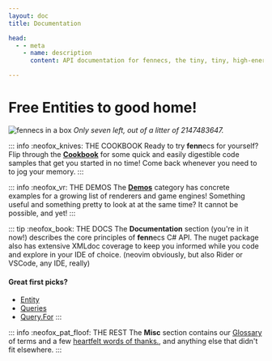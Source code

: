 ```yaml
---
layout: doc
title: Documentation

head:
  - - meta
    - name: description
      content: API documentation for fennecs, the tiny, tiny, high-energy Entity Component System

---
```


# Free Entities to good home!

![fennecs in a box](https://fennecs.tech/img/fennecs.png)
*Only seven left, out of a litter of 2147483647.*

::: info :neofox_knives: THE COOKBOOK
Ready to try **fenn**ecs for yourself? Flip through the **[Cookbook](/cookbook/index)** for some quick and easily digestible code samples that get you started in no time! Come back whenever you need to to jog your memory.
:::

::: info :neofox_vr: THE DEMOS
The **[Demos](/demos/index)** category has concrete examples for a growing list of renderers and game engines! Something useful and something pretty to look at at the same time? It cannot be possible, and yet!
:::

::: tip :neofox_book: THE DOCS
The **Documentation** section (you're in it now!) describes the core principles of **fenn**ecs C# API. The nuget package also has extensive XMLdoc coverage to keep you informed while you code and explore in your IDE of choice. (neovim obviously, but also Rider or VSCode, any IDE, really)

#### Great first picks?
- [Entity](Entities/)
- [Queries](Queries/)
- [Query.For](Queries/Query.For.md)
:::


::: info :neofox_pat_floof: THE REST
The **Misc** section contains our [Glossary](/misc/Glossary.md) of terms and a few [heartfelt words of thanks.](/misc/Acknowledgements.md), and anything else that didn't fit elsewhere.
:::
